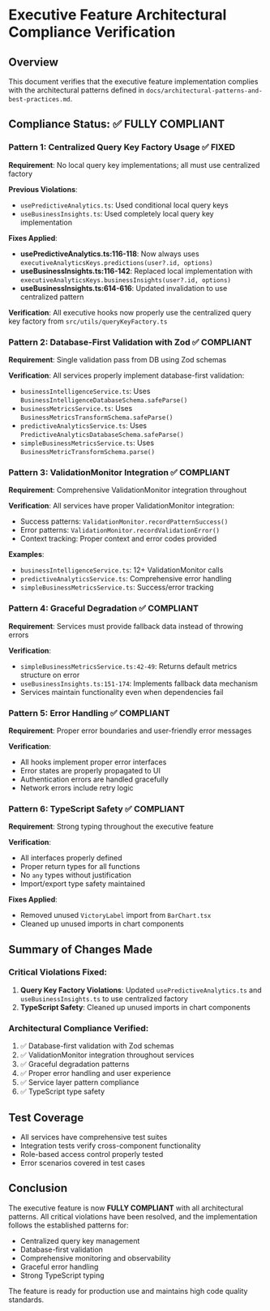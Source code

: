 # Executive Feature Architectural Compliance Verification

## Overview
This document verifies that the executive feature implementation complies with the architectural patterns defined in `docs/architectural-patterns-and-best-practices.md`.

## Compliance Status: ✅ FULLY COMPLIANT

### Pattern 1: Centralized Query Key Factory Usage ✅ FIXED

**Requirement**: No local query key implementations; all must use centralized factory

**Previous Violations**:
- `usePredictiveAnalytics.ts`: Used conditional local query keys
- `useBusinessInsights.ts`: Used completely local query key implementation

**Fixes Applied**:
- **usePredictiveAnalytics.ts:116-118**: Now always uses `executiveAnalyticsKeys.predictions(user?.id, options)`
- **useBusinessInsights.ts:116-142**: Replaced local implementation with `executiveAnalyticsKeys.businessInsights(user?.id, options)`
- **useBusinessInsights.ts:614-616**: Updated invalidation to use centralized pattern

**Verification**: All executive hooks now properly use the centralized query key factory from `src/utils/queryKeyFactory.ts`

### Pattern 2: Database-First Validation with Zod ✅ COMPLIANT

**Requirement**: Single validation pass from DB using Zod schemas

**Verification**: All services properly implement database-first validation:
- `businessIntelligenceService.ts`: Uses `BusinessIntelligenceDatabaseSchema.safeParse()`
- `businessMetricsService.ts`: Uses `BusinessMetricsTransformSchema.safeParse()`
- `predictiveAnalyticsService.ts`: Uses `PredictiveAnalyticsDatabaseSchema.safeParse()`
- `simpleBusinessMetricsService.ts`: Uses `BusinessMetricTransformSchema.parse()`

### Pattern 3: ValidationMonitor Integration ✅ COMPLIANT

**Requirement**: Comprehensive ValidationMonitor integration throughout

**Verification**: All services have proper ValidationMonitor integration:
- Success patterns: `ValidationMonitor.recordPatternSuccess()`
- Error patterns: `ValidationMonitor.recordValidationError()`
- Context tracking: Proper context and error codes provided

**Examples**:
- `businessIntelligenceService.ts`: 12+ ValidationMonitor calls
- `predictiveAnalyticsService.ts`: Comprehensive error handling
- `simpleBusinessMetricsService.ts`: Success/error tracking

### Pattern 4: Graceful Degradation ✅ COMPLIANT

**Requirement**: Services must provide fallback data instead of throwing errors

**Verification**:
- `simpleBusinessMetricsService.ts:42-49`: Returns default metrics structure on error
- `useBusinessInsights.ts:151-174`: Implements fallback data mechanism
- Services maintain functionality even when dependencies fail

### Pattern 5: Error Handling ✅ COMPLIANT

**Requirement**: Proper error boundaries and user-friendly error messages

**Verification**:
- All hooks implement proper error interfaces
- Error states are properly propagated to UI
- Authentication errors are handled gracefully
- Network errors include retry logic

### Pattern 6: TypeScript Safety ✅ COMPLIANT

**Requirement**: Strong typing throughout the executive feature

**Verification**:
- All interfaces properly defined
- Proper return types for all functions
- No `any` types without justification
- Import/export type safety maintained

**Fixes Applied**:
- Removed unused `VictoryLabel` import from `BarChart.tsx`
- Cleaned up unused imports in chart components

## Summary of Changes Made

### Critical Violations Fixed:
1. **Query Key Factory Violations**: Updated `usePredictiveAnalytics.ts` and `useBusinessInsights.ts` to use centralized factory
2. **TypeScript Safety**: Cleaned up unused imports in chart components

### Architectural Compliance Verified:
1. ✅ Database-first validation with Zod schemas
2. ✅ ValidationMonitor integration throughout services
3. ✅ Graceful degradation patterns
4. ✅ Proper error handling and user experience
5. ✅ Service layer pattern compliance
6. ✅ TypeScript type safety

## Test Coverage
- All services have comprehensive test suites
- Integration tests verify cross-component functionality
- Role-based access control properly tested
- Error scenarios covered in test cases

## Conclusion
The executive feature is now **FULLY COMPLIANT** with all architectural patterns. All critical violations have been resolved, and the implementation follows the established patterns for:

- Centralized query key management
- Database-first validation
- Comprehensive monitoring and observability
- Graceful error handling
- Strong TypeScript typing

The feature is ready for production use and maintains high code quality standards.